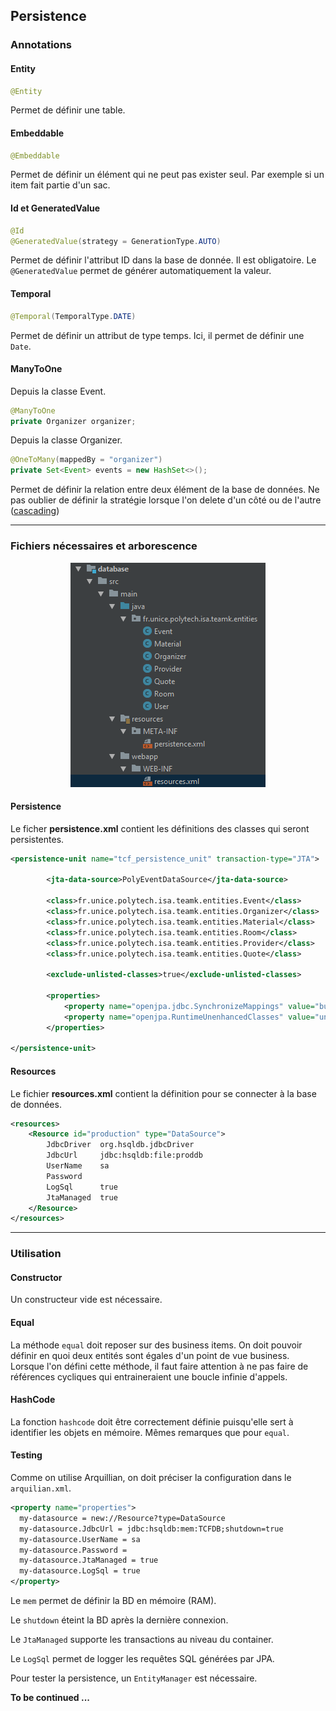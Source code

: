 ## Persistence

### Annotations

#### Entity
```Java
@Entity
```
Permet de définir une table.

#### Embeddable
```Java
@Embeddable
```
Permet de définir un élément qui ne peut pas exister seul. Par exemple si un item fait partie d'un sac.

#### Id et GeneratedValue
```Java
@Id
@GeneratedValue(strategy = GenerationType.AUTO)
```
Permet de définir l'attribut ID dans la base de donnée. Il est obligatoire. Le `@GeneratedValue` permet de générer automatiquement la valeur.

#### Temporal
```Java
@Temporal(TemporalType.DATE)
```
Permet de définir un attribut de type temps. Ici, il permet de définir une `Date`.

#### ManyToOne
Depuis la classe Event.
```Java
@ManyToOne
private Organizer organizer;
```
Depuis la classe Organizer.
```Java
@OneToMany(mappedBy = "organizer")
private Set<Event> events = new HashSet<>();
```
Permet de définir la relation entre deux élément de la base de données.
Ne pas oublier de définir la stratégie lorsque l'on delete d'un côté ou de l'autre ([cascading](https://github.com/polytechnice-si/4A_ISA_TheCookieFactory/blob/develop/chapters/Persistence.md#cascading-operation-through-relations))

___

### Fichiers nécessaires et arborescence

<p align="center">
  <img src="https://raw.githubusercontent.com/Shanoi/bug-free-disco/master/XQC/Imgs/BD.png"/>
</p>

#### Persistence

Le ficher **persistence.xml** contient les définitions des classes qui seront persistentes.

```xml
<persistence-unit name="tcf_persistence_unit" transaction-type="JTA">

        <jta-data-source>PolyEventDataSource</jta-data-source>

        <class>fr.unice.polytech.isa.teamk.entities.Event</class>
        <class>fr.unice.polytech.isa.teamk.entities.Organizer</class>
        <class>fr.unice.polytech.isa.teamk.entities.Material</class>
        <class>fr.unice.polytech.isa.teamk.entities.Room</class>
        <class>fr.unice.polytech.isa.teamk.entities.Provider</class>
        <class>fr.unice.polytech.isa.teamk.entities.Quote</class>

        <exclude-unlisted-classes>true</exclude-unlisted-classes>

        <properties>
            <property name="openjpa.jdbc.SynchronizeMappings" value="buildSchema(ForeignKeys=true)"/>
            <property name="openjpa.RuntimeUnenhancedClasses" value="unsupported" />
        </properties>

</persistence-unit>
```

#### Resources

Le fichier **resources.xml** contient la définition pour se connecter à la base de données.

```xml
<resources>
    <Resource id="production" type="DataSource">
        JdbcDriver  org.hsqldb.jdbcDriver
        JdbcUrl     jdbc:hsqldb:file:proddb
        UserName    sa
        Password
        LogSql      true
        JtaManaged  true
    </Resource>
</resources>
```
-----

### Utilisation

#### Constructor
Un constructeur vide est nécessaire.

#### Equal
La méthode `equal` doit reposer sur des business items. On doit pouvoir définir en quoi deux entités sont égales d'un point de vue business.
Lorsque l'on défini cette méthode, il faut faire attention à ne pas faire de références cycliques qui entraineraient une boucle infinie d'appels.

#### HashCode
La fonction `hashcode` doit être correctement définie puisqu'elle sert à identifier les objets en mémoire. Mêmes remarques que pour `equal`.

#### Testing
Comme on utilise Arquillian, on doit préciser la configuration dans le `arquilian.xml`.

```xml
<property name="properties">
  my-datasource = new://Resource?type=DataSource
  my-datasource.JdbcUrl = jdbc:hsqldb:mem:TCFDB;shutdown=true
  my-datasource.UserName = sa
  my-datasource.Password =
  my-datasource.JtaManaged = true
  my-datasource.LogSql = true
</property>
```
Le `mem` permet de définir la BD en mémoire (RAM).

Le `shutdown` éteint la BD après la dernière connexion.

Le `JtaManaged` supporte les transactions au niveau du container.

Le `LogSql` permet de logger les requêtes SQL générées par JPA.

Pour tester la persistence, un `EntityManager` est nécessaire.

**To be continued ...**
